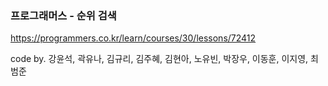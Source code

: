 ### 프로그래머스 - 순위 검색
https://programmers.co.kr/learn/courses/30/lessons/72412

code by. 강윤석, 곽유나, 김규리, 김주혜, 김현아, 노유빈, 박장우, 이동훈, 이지영, 최범준
